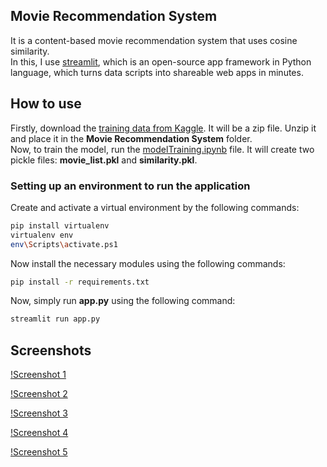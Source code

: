 ## Movie Recommendation System
It is a content-based movie recommendation system that uses cosine similarity. <br>
In this, I use [streamlit](https://streamlit.io/), which is an open-source app framework in Python language, which turns data scripts into shareable web apps in minutes. <br>

## How to use
Firstly, download the [training data from Kaggle](https://www.kaggle.com/datasets/tmdb/tmdb-movie-metadata?resource=download). It will be a zip file. Unzip it and place it in the **Movie Recommendation System** folder. <br>
Now, to train the model, run the [modelTraining.ipynb](https://github.com/Bhavik1603/Movie-and-Book-Recommendation-System/blob/main/Movie%20Recommendation%20System/modelTraining.ipynb) file. It will create two pickle files: **movie_list.pkl** and **similarity.pkl**. <br>

### Setting up an environment to run the application
Create and activate a virtual environment by the following commands:
```bash
pip install virtualenv
virtualenv env
env\Scripts\activate.ps1
```
Now install the necessary modules using the following commands:
```bash
pip install -r requirements.txt
```

Now, simply run **app.py** using the following command:
```bash
streamlit run app.py
```

## Screenshots
[!Screenshot 1](https://github.com/Bhavik1603/Movie-and-Book-Recommendation-System/blob/main/Movie%20Recommendation%20System/Screenshots/screenshot%20(2).png) <br>

[!Screenshot 2](https://github.com/Bhavik1603/Movie-and-Book-Recommendation-System/blob/main/Movie%20Recommendation%20System/Screenshots/screenshot%20(3).png) <br>

[!Screenshot 3](https://github.com/Bhavik1603/Movie-and-Book-Recommendation-System/blob/main/Movie%20Recommendation%20System/Screenshots/screenshot%20(4).png) <br>

[!Screenshot 4](https://github.com/Bhavik1603/Movie-and-Book-Recommendation-System/blob/main/Movie%20Recommendation%20System/Screenshots/screenshot%20(5).png) <br>

[!Screenshot 5](https://github.com/Bhavik1603/Movie-and-Book-Recommendation-System/blob/main/Movie%20Recommendation%20System/Screenshots/screenshot%20(1).png) <br>
